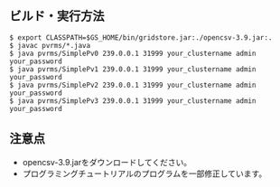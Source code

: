 
## ビルド・実行方法

    $ export CLASSPATH=$GS_HOME/bin/gridstore.jar:./opencsv-3.9.jar:.
    $ javac pvrms/*.java
    $ java pvrms/SimplePv0 239.0.0.1 31999 your_clustername admin your_password
    $ java pvrms/SimplePv1 239.0.0.1 31999 your_clustername admin your_password
    $ java pvrms/SimplePv2 239.0.0.1 31999 your_clustername admin your_password
    $ java pvrms/SimplePv3 239.0.0.1 31999 your_clustername admin your_password

## 注意点

  * opencsv-3.9.jarをダウンロードしてください。
  * プログラミングチュートリアルのプログラムを一部修正しています。

